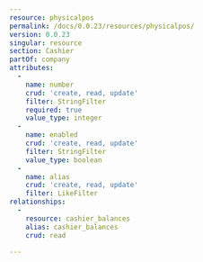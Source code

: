 ```yaml
---
resource: physicalpos
permalink: /docs/0.0.23/resources/physicalpos/
version: 0.0.23
singular: resource
section: Cashier
partOf: company
attributes:
  -
    name: number
    crud: 'create, read, update'
    filter: StringFilter
    required: true
    value_type: integer
  -
    name: enabled
    crud: 'create, read, update'
    filter: StringFilter
    value_type: boolean
  -
    name: alias
    crud: 'create, read, update'
    filter: LikeFilter
relationships:
  -
    resource: cashier_balances
    alias: cashier_balances
    crud: read

---
```

